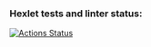 ### Hexlet tests and linter status:
[![Actions Status](https://github.com/csmcgrl/frontend-project-11/actions/workflows/hexlet-check.yml/badge.svg)](https://github.com/csmcgrl/frontend-project-11/actions)